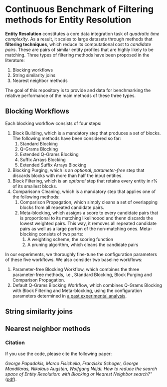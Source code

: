 # Continuous Benchmark of Filtering methods for Entity Resolution

**Entity Resolution** constitutes a core data integration task of *quadratic time complexity*.
As a result, it scales to large datasets through methods that **filtering techniques**, which reduce its computational cost to *candidate pairs*.
These are pairs of similar entity profiles that are highly likely to be matching.
Three types of filtering methods have been proposed in the literature:

 1) Blocking workflows
 2) String similarity joins
 3) Nearest neighbor methods
 
The goal of this repository is to provide and data for benchmarking the relative performance of the main methods of these three types.

## Blocking Workflows

Each blocking workflow consists of four steps:

1) Block Building, which is a mandatory step that produces a set of blocks. The following methods have been considered so far:
    1)  Standard Blocking
    2)  Q-Grams Blocking
    3)  Extended Q-Grams Blocking
    4)  Suffix Arrays Blocking
    5)  Extended Suffix Arrays Blocking
2) Blocking Purging, which is an *optional, parameter-free* step that discards blocks with more than half the input entities.
3) Block Filtering, which is an *optional* step that retains every entity in r% of its smallest blocks.
4) Comparisonn Cleaning, which is a mandatory step that applies one of the following methods:
    1) Comparison Propagation, which simply cleans a set of overlapping blocks from all repeated candidate pairs.
    2) Meta-blocking, which assigns a score to every candidate pairs that is proportional to its matching likelihoood and thenn discards the lowest weighted pairs. This way, it removes all repeated candidate pairs as well as a large portion of the non-matching ones. Meta-blocking consists of two parts:
        1) A weighting scheme, the scoring function
        2) A pruning algorithm, which cleans the candidate pairs

In our experiments, we thoroughly fine-tune the configuration parameters of these five workflows. We also consider two baseline workflows:
1) Parameter-free Blocking Workflow, which combines the three parameter-free methods, i.e., Standard Blocking, Block Purging and Comparison Propagation.
2) Default Q-Grams Blocking Workflow, which combines Q-Grams Blocking with Block Filtering and Meta-blocking, using the configuration parameters determined in [a past experimental analysis](http://www.vldb.org/pvldb/vol9/p684-papadakis.pdf).

## String similarity joins

## Nearest neighbor methods

### Citation

If you use the code, please cite the following paper:

*George Papadakis, Marco Fisichella, Franziska Schoger, George Mandilaras, Nikolaus Augsten, Wolfgang Nejdl:
How to reduce the search space of Entity Resolution: with Blocking or Nearest Neighbor search?"* ([pdf](https://arxiv.org/abs/2202.12521)).
